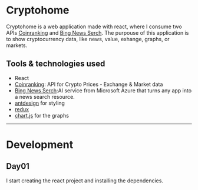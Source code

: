 # Cryptohome

Cryptohome is a web application made with react, where I consume two APIs [Coinranking](https://rapidapi.com/Coinranking/api/coinranking1/) and [Bing News Serch](https://rapidapi.com/microsoft-azure-org-microsoft-cognitive-services/api/bing-news-search1/). The purpouse of this application is to show cryptocurrency data, like news, value, exhange, graphs, or markets.

## Tools & technologies used
- React
- [Coinranking](https://rapidapi.com/Coinranking/api/coinranking1/): API for Crypto Prices - Exchange & Market data
- [Bing News Serch](https://rapidapi.com/microsoft-azure-org-microsoft-cognitive-services/api/bing-news-search1/):AI service from Microsoft Azure that turns any app into a news search resource.
- [antdesign](https://ant.design/) for styling
- [redux](https://redux.js.org/)
- [chart.js](https://www.chartjs.org/) for the graphs

---

# Development

## Day01
I start creating the react project and installing the dependencies.
